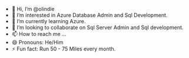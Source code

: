 - 👋 Hi, I’m @olindie
- 👀 I’m interested in Azure Database Admin and Sql Development.
- 🌱 I’m currently learning Azure.
- 💞️ I’m looking to collaborate on Sql Server Admin and Sql development.
- 📫 How to reach me ...
- 😄 Pronouns: He/Him
- ⚡ Fun fact: Run 50 - 75 Miles every month. 

<!---
olindie/olindie is a ✨ special ✨ repository because its `README.md` (this file) appears on your GitHub profile.
You can click the Preview link to take a look at your changes.
--->
